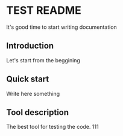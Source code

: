 # TEST README
 It's good time to start writing documentation

## Introduction
Let's start from the beggining

## Quick start
Write here something

## Tool description
The best tool for testing the code.
111
